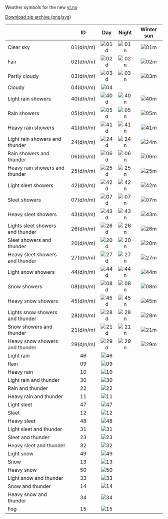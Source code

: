 Weather symbols for the new [yr.no](https://www.yr.no/en)

[Download zip archive (png/svg)](https://github.com/YR/weather-symbols/raw/master/yr-weather-symbols.zip)

|                                  | ID        | Day          | Night       | Winter sun  |
|----------------------------------|:---------:|:------------:|:-----------:|:-----------:|
| Clear sky                        | 01(d/n/m) | ![01d](https://github.com/YR/weather-symbols/blob/master/dist/svg/01d.svg) | ![01n](https://github.com/YR/weather-symbols/blob/master/dist/svg/01n.svg) | ![01m](https://github.com/YR/weather-symbols/blob/master/dist/svg/01m.svg) |
| Fair                             | 02(d/n/m) | ![02d](https://github.com/YR/weather-symbols/blob/master/dist/svg/02d.svg) | ![02n](https://github.com/YR/weather-symbols/blob/master/dist/svg/02n.svg) | ![02m](https://github.com/YR/weather-symbols/blob/master/dist/svg/02m.svg) |
| Partly cloudy                    | 03(d/n/m) | ![03d](https://github.com/YR/weather-symbols/blob/master/dist/svg/03d.svg) | ![03n](https://github.com/YR/weather-symbols/blob/master/dist/svg/03n.svg) | ![03m](https://github.com/YR/weather-symbols/blob/master/dist/svg/03m.svg) |
| Cloudy                           | 04(d/n/m) | ![04](https://github.com/YR/weather-symbols/blob/master/dist/svg/04.svg) |  |  |
| Light rain showers               | 40(d/n/m) | ![40d](https://github.com/YR/weather-symbols/blob/master/dist/svg/40d.svg) | ![40n](https://github.com/YR/weather-symbols/blob/master/dist/svg/40n.svg) | ![40m](https://github.com/YR/weather-symbols/blob/master/dist/svg/40m.svg) |
| Rain showers                     | 05(d/n/m) | ![05d](https://github.com/YR/weather-symbols/blob/master/dist/svg/05d.svg) | ![05n](https://github.com/YR/weather-symbols/blob/master/dist/svg/05n.svg) | ![05m](https://github.com/YR/weather-symbols/blob/master/dist/svg/05m.svg) |
| Heavy rain showers               | 41(d/n/m) | ![41d](https://github.com/YR/weather-symbols/blob/master/dist/svg/41d.svg) | ![41n](https://github.com/YR/weather-symbols/blob/master/dist/svg/41n.svg) | ![41m](https://github.com/YR/weather-symbols/blob/master/dist/svg/41m.svg) |
| Light rain showers and thunder   | 24(d/n/m) | ![24d](https://github.com/YR/weather-symbols/blob/master/dist/svg/24d.svg) | ![24n](https://github.com/YR/weather-symbols/blob/master/dist/svg/24n.svg) | ![24m](https://github.com/YR/weather-symbols/blob/master/dist/svg/24m.svg) |
| Rain showers and thunder         | 06(d/n/m) | ![06d](https://github.com/YR/weather-symbols/blob/master/dist/svg/06d.svg) | ![06n](https://github.com/YR/weather-symbols/blob/master/dist/svg/06n.svg) | ![06m](https://github.com/YR/weather-symbols/blob/master/dist/svg/06m.svg) |
| Heavy rain showers and thunder   | 25(d/n/m) | ![25d](https://github.com/YR/weather-symbols/blob/master/dist/svg/25d.svg) | ![25n](https://github.com/YR/weather-symbols/blob/master/dist/svg/25n.svg) | ![25m](https://github.com/YR/weather-symbols/blob/master/dist/svg/25m.svg) |
| Light sleet showers              | 42(d/n/m) | ![42d](https://github.com/YR/weather-symbols/blob/master/dist/svg/42d.svg) | ![42n](https://github.com/YR/weather-symbols/blob/master/dist/svg/42n.svg) | ![42m](https://github.com/YR/weather-symbols/blob/master/dist/svg/42m.svg) |
| Sleet showers                    | 07(d/n/m) | ![07d](https://github.com/YR/weather-symbols/blob/master/dist/svg/07d.svg) | ![07n](https://github.com/YR/weather-symbols/blob/master/dist/svg/07n.svg) | ![07m](https://github.com/YR/weather-symbols/blob/master/dist/svg/07m.svg) |
| Heavy sleet showers              | 43(d/n/m) | ![43d](https://github.com/YR/weather-symbols/blob/master/dist/svg/43d.svg) | ![43n](https://github.com/YR/weather-symbols/blob/master/dist/svg/43n.svg) | ![43m](https://github.com/YR/weather-symbols/blob/master/dist/svg/43m.svg) |
| Lights sleet showers and thunder | 26(d/n/m) | ![26d](https://github.com/YR/weather-symbols/blob/master/dist/svg/26d.svg) | ![26n](https://github.com/YR/weather-symbols/blob/master/dist/svg/26n.svg) | ![26m](https://github.com/YR/weather-symbols/blob/master/dist/svg/26m.svg) |
| Sleet showers and thunder        | 20(d/n/m) | ![20d](https://github.com/YR/weather-symbols/blob/master/dist/svg/20d.svg) | ![20n](https://github.com/YR/weather-symbols/blob/master/dist/svg/20n.svg) | ![20m](https://github.com/YR/weather-symbols/blob/master/dist/svg/20m.svg) |
| Heavy sleet showers and thunder  | 27(d/n/m) | ![27d](https://github.com/YR/weather-symbols/blob/master/dist/svg/27d.svg) | ![27n](https://github.com/YR/weather-symbols/blob/master/dist/svg/27n.svg) | ![27m](https://github.com/YR/weather-symbols/blob/master/dist/svg/27m.svg) |
| Light snow showers               | 44(d/n/m) | ![44d](https://github.com/YR/weather-symbols/blob/master/dist/svg/44d.svg) | ![44n](https://github.com/YR/weather-symbols/blob/master/dist/svg/44n.svg) | ![44m](https://github.com/YR/weather-symbols/blob/master/dist/svg/44m.svg) |
| Snow showers                     | 08(d/n/m) | ![08d](https://github.com/YR/weather-symbols/blob/master/dist/svg/08d.svg) | ![08n](https://github.com/YR/weather-symbols/blob/master/dist/svg/08n.svg) | ![08m](https://github.com/YR/weather-symbols/blob/master/dist/svg/08m.svg) |
| Heavy snow showers               | 45(d/n/m) | ![45d](https://github.com/YR/weather-symbols/blob/master/dist/svg/45d.svg) | ![45n](https://github.com/YR/weather-symbols/blob/master/dist/svg/45n.svg) | ![45m](https://github.com/YR/weather-symbols/blob/master/dist/svg/45m.svg) |
| Lights snow showers and thunder  | 28(d/n/m) | ![28d](https://github.com/YR/weather-symbols/blob/master/dist/svg/28d.svg) | ![28n](https://github.com/YR/weather-symbols/blob/master/dist/svg/28n.svg) | ![28m](https://github.com/YR/weather-symbols/blob/master/dist/svg/28m.svg) |
| Snow showers and thunder         | 21(d/n/m) | ![21d](https://github.com/YR/weather-symbols/blob/master/dist/svg/21d.svg) | ![21n](https://github.com/YR/weather-symbols/blob/master/dist/svg/21n.svg) | ![21m](https://github.com/YR/weather-symbols/blob/master/dist/svg/21m.svg) |
| Heavy snow showers and thunder   | 29(d/n/m) | ![29d](https://github.com/YR/weather-symbols/blob/master/dist/svg/29d.svg) | ![29n](https://github.com/YR/weather-symbols/blob/master/dist/svg/29n.svg) | ![29m](https://github.com/YR/weather-symbols/blob/master/dist/svg/29m.svg) |
| Light rain                       | 46        | ![46](https://github.com/YR/weather-symbols/blob/master/dist/svg/46.svg) |             |             |
| Rain                             | 09        | ![09](https://github.com/YR/weather-symbols/blob/master/dist/svg/09.svg) |             |             |
| Heavy rain                       | 10        | ![10](https://github.com/YR/weather-symbols/blob/master/dist/svg/10.svg) |             |             |
| Light rain and thunder           | 30        | ![30](https://github.com/YR/weather-symbols/blob/master/dist/svg/30.svg) |             |             |
| Rain and thunder                 | 22        | ![22](https://github.com/YR/weather-symbols/blob/master/dist/svg/22.svg) |             |             |
| Heavy rain and thunder           | 11        | ![11](https://github.com/YR/weather-symbols/blob/master/dist/svg/11.svg) |             |             |
| Light sleet                      | 47        | ![47](https://github.com/YR/weather-symbols/blob/master/dist/svg/47.svg) |             |             |
| Sleet                            | 12        | ![12](https://github.com/YR/weather-symbols/blob/master/dist/svg/12.svg) |             |             |
| Heavy sleet                      | 48        | ![48](https://github.com/YR/weather-symbols/blob/master/dist/svg/48.svg) |             |             |
| Light sleet and thunder          | 31        | ![31](https://github.com/YR/weather-symbols/blob/master/dist/svg/31.svg) |             |             |
| Sleet and thunder                | 23        | ![23](https://github.com/YR/weather-symbols/blob/master/dist/svg/23.svg) |             |             |
| Heavy sleet and thunder          | 32        | ![32](https://github.com/YR/weather-symbols/blob/master/dist/svg/32.svg) |             |             |
| Light snow                       | 49        | ![49](https://github.com/YR/weather-symbols/blob/master/dist/svg/49.svg) |             |             |
| Snow                             | 13        | ![13](https://github.com/YR/weather-symbols/blob/master/dist/svg/13.svg) |             |             |
| Heavy snow                       | 50        | ![50](https://github.com/YR/weather-symbols/blob/master/dist/svg/50.svg) |             |             |
| Light snow and thunder           | 33        | ![33](https://github.com/YR/weather-symbols/blob/master/dist/svg/33.svg) |             |             |
| Snow and thunder                 | 14        | ![14](https://github.com/YR/weather-symbols/blob/master/dist/svg/14.svg) |             |             |
| Heavy snow and thunder           | 34        | ![34](https://github.com/YR/weather-symbols/blob/master/dist/svg/34.svg) |             |             |
| Fog                              | 15        | ![15](https://github.com/YR/weather-symbols/blob/master/dist/svg/15.svg) |             |             |


